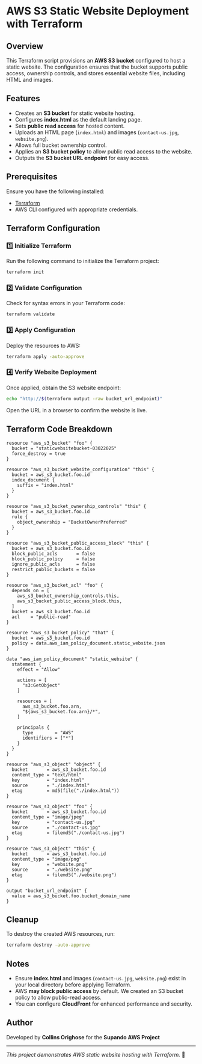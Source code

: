 # AWS S3 Static Website Deployment with Terraform

## Overview
This Terraform script provisions an **AWS S3 bucket** configured to host a static website. The configuration ensures that the bucket supports public access, ownership controls, and stores essential website files, including HTML and images.

## Features
- Creates an **S3 bucket** for static website hosting.
- Configures **index.html** as the default landing page.
- Sets **public read access** for hosted content.
- Uploads an HTML page (`index.html`) and images (`contact-us.jpg`, `website.png`).
- Allows full bucket ownership control.
- Applies an **S3 bucket policy** to allow public read access to the website.
- Outputs the **S3 bucket URL endpoint** for easy access.

## Prerequisites
Ensure you have the following installed:
- [Terraform](https://developer.hashicorp.com/terraform/downloads)
- AWS CLI configured with appropriate credentials.

## Terraform Configuration

### **1️⃣ Initialize Terraform**
Run the following command to initialize the Terraform project:
```sh
terraform init
```

### **2️⃣ Validate Configuration**
Check for syntax errors in your Terraform code:
```sh
terraform validate
```

### **3️⃣ Apply Configuration**
Deploy the resources to AWS:
```sh
terraform apply -auto-approve
```

### **4️⃣ Verify Website Deployment**
Once applied, obtain the S3 website endpoint:
```sh
echo "http://$(terraform output -raw bucket_url_endpoint)"
```
Open the URL in a browser to confirm the website is live.

## Terraform Code Breakdown

```hcl
resource "aws_s3_bucket" "foo" {
  bucket = "staticwebsitebucket-03022025"
  force_destroy = true
}

resource "aws_s3_bucket_website_configuration" "this" {
  bucket = aws_s3_bucket.foo.id
  index_document {
    suffix = "index.html"
  }
}

resource "aws_s3_bucket_ownership_controls" "this" {
  bucket = aws_s3_bucket.foo.id
  rule {
    object_ownership = "BucketOwnerPreferred"
  }
}

resource "aws_s3_bucket_public_access_block" "this" {
  bucket = aws_s3_bucket.foo.id
  block_public_acls       = false
  block_public_policy     = false
  ignore_public_acls      = false
  restrict_public_buckets = false
}

resource "aws_s3_bucket_acl" "foo" {
  depends_on = [
    aws_s3_bucket_ownership_controls.this,
    aws_s3_bucket_public_access_block.this,
  ]
  bucket = aws_s3_bucket.foo.id
  acl    = "public-read"
}

resource "aws_s3_bucket_policy" "that" {
  bucket = aws_s3_bucket.foo.id
  policy = data.aws_iam_policy_document.static_website.json
}

data "aws_iam_policy_document" "static_website" {
  statement {
    effect = "Allow"

    actions = [
      "s3:GetObject"
    ]

    resources = [
      aws_s3_bucket.foo.arn,
      "${aws_s3_bucket.foo.arn}/*",
    ]

    principals {
      type        = "AWS"
      identifiers = ["*"]
    }
  }
}

resource "aws_s3_object" "object" {
  bucket       = aws_s3_bucket.foo.id
  content_type = "text/html"
  key          = "index.html"
  source       = "./index.html"
  etag         = md5(file("./index.html"))
}

resource "aws_s3_object" "foo" {
  bucket       = aws_s3_bucket.foo.id
  content_type = "image/jpeg"
  key          = "contact-us.jpg"
  source       = "./contact-us.jpg"
  etag         = filemd5("./contact-us.jpg")
}

resource "aws_s3_object" "this" {
  bucket       = aws_s3_bucket.foo.id
  content_type = "image/png"
  key          = "website.png"
  source       = "./website.png"
  etag         = filemd5("./website.png")
}

output "bucket_url_endpoint" {
  value = aws_s3_bucket.foo.bucket_domain_name
}
```

## Cleanup
To destroy the created AWS resources, run:
```sh
terraform destroy -auto-approve
```

## Notes
- Ensure **index.html** and images (`contact-us.jpg`, `website.png`) exist in your local directory before applying Terraform.
- AWS **may block public access** by default. 
  We created an S3 bucket policy to allow public-read access.
- You can configure **CloudFront** for enhanced performance and security.

## Author
Developed by **Collins Orighose** for the **Supando AWS Project**

---
_This project demonstrates AWS static website hosting with Terraform._ 🚀

